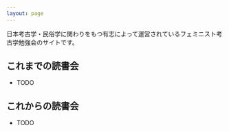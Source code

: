 ```yaml
---
layout: page
---
```


日本考古学・民俗学に関わりをもつ有志によって運営されているフェミニスト考古学勉強会のサイトです。

## これまでの読書会

- TODO

## これからの読書会

- TODO
